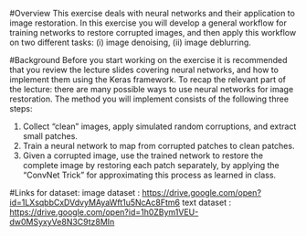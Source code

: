 #Overview
This exercise deals with neural networks and their application to image restoration. In this exercise you
will develop a general workflow for training networks to restore corrupted images, and then apply this
workflow on two different tasks: (i) image denoising, (ii) image deblurring.

#Background
Before you start working on the exercise it is recommended that you review the lecture slides covering
neural networks, and how to implement them using the Keras framework. To recap the relevant part of
the lecture: there are many possible ways to use neural networks for image restoration. The method you
will implement consists of the following three steps:
1. Collect “clean” images, apply simulated random corruptions, and extract small patches.
2. Train a neural network to map from corrupted patches to clean patches.
3. Given a corrupted image, use the trained network to restore the complete image by restoring each
patch separately, by applying the “ConvNet Trick” for approximating this process as learned in
class.


#Links for dataset:
image dataset : https://drive.google.com/open?id=1LXsqbbCxDVdvyMAyaWft1u5NcAc8Ftm6
text dataset : https://drive.google.com/open?id=1h0ZBym1VEU-dw0MSyxyVe8N3C9tz8MIn
